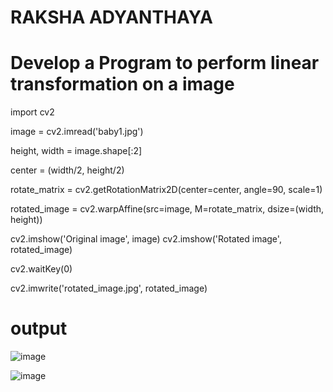 
# RAKSHA ADYANTHAYA
# Develop a Program to perform linear transformation on a image 

import cv2

image = cv2.imread('baby1.jpg')

height, width = image.shape[:2]

center = (width/2, height/2)

rotate_matrix = cv2.getRotationMatrix2D(center=center, angle=90, scale=1)

rotated_image = cv2.warpAffine(src=image, M=rotate_matrix, dsize=(width, height))

cv2.imshow('Original image', image)
cv2.imshow('Rotated image', rotated_image)

cv2.waitKey(0)

cv2.imwrite('rotated_image.jpg', rotated_image)

# output
![image](https://user-images.githubusercontent.com/96234626/148198022-8d429fdf-4095-44ae-9147-bfe3ac042b5c.png)


![image](https://user-images.githubusercontent.com/96234626/148198198-0b6633ce-68c7-4355-8890-3ce26d787124.png)
